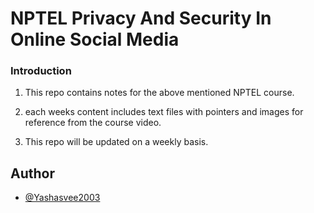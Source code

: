 
# NPTEL Privacy And Security In Online Social Media


### Introduction


1. This repo contains notes for the above mentioned NPTEL course.

2. each weeks content includes text files with pointers and images for reference from the course video.

3. This repo will be updated on a weekly basis.


## Author
- [@Yashasvee2003](https://www.github.com/Yashasvee2003)
